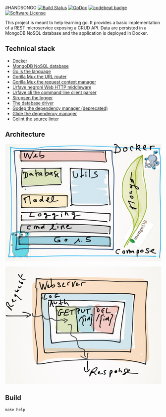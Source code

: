 #HANDSONGO
[![Build Status](https://travis-ci.org/Sfeir/handsongo.svg?branch=master)](https://travis-ci.org/Sfeir/handsongo)
[![GoDoc](https://godoc.org/github.com/sebastienfr/handsongo?status.svg)](https://godoc.org/github.com/Sfeir/handsongo)
[![codebeat badge](https://codebeat.co/badges/e8b35982-ddbf-41e7-a975-ff79f3c69502)](https://codebeat.co/projects/github-com-sfeir-handsongo)
[![Software License](http://img.shields.io/badge/license-APACHE2-blue.svg)](https://github.com/Sfeir/handsongo/blob/master/LICENSE)

This project is meant to help learning go. It provides a basic implementation of a REST microservice exposing a CRUD API.
Data are persisted in a MongoDB NoSQL database and the application is deployed in Docker.

## Technical stack

* [Docker](https://www.docker.com)
* [MongoDB NoSQL database](https://www.mongodb.com)
* [Go is the language](https://golang.org)
* [Gorilla Mux the URL router](https://github.com/gorilla/mux)
* [Gorilla Mux the request context manager](https://github.com/gorilla/context)
* [Urfave negroni Web HTTP middleware](https://github.com/urfave/negroni)
* [Urfave cli the command line client parser](https://gopkg.in/urfave/cli.v1)
* [Sirupsen the logger](https://github.com/Sirupsen/logrus)
* [The database driver](https://gopkg.in/mgo.v2)
* [Godep the dependency manager (deprecated)](https://github.com/tools/godep)
* [Glide the dependency manager](https://glide.sh)
* [Golint the source linter](https://github.com/golang/lint)

## Architecture

![main architecture](doc/img/main_architecture.png "Main architecture")

![web architecture](doc/img/web_architecture.png "Web architecture")

## Build

```shell
make help
```
